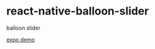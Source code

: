 # react-native-balloon-slider
balloon slider

<a href="https://expo.io/@habdel-i/react-native-balloon-slider" target="_blank">expo demo</a>
